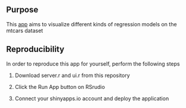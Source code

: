
## Purpose

This [app](https://abhimanyu911.shinyapps.io/RegVis_mtcars/) aims to visualize different kinds of regression models on the mtcars dataset

## Reproducibility

In order to reproduce this app for yourself, perform the following steps

1) Download server.r and ui.r from this repository

2) Click the Run App button on RSrudio

3) Connect your shinyapps.io account and deploy the application
